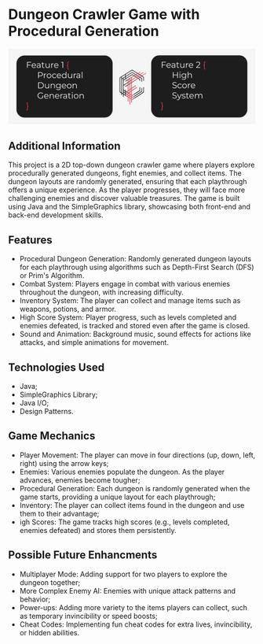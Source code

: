 # Dungeon Crawler Game with Procedural Generation

![Project Cover](https://raw.githubusercontent.com/coelhof12/dungeon_crawler_game/main/assets/images/Repo_Cover.jpg)

## Additional Information

This project is a 2D top-down dungeon crawler game where players explore procedurally generated dungeons, fight enemies, and collect items. The dungeon layouts are randomly generated, ensuring that each playthrough offers a unique experience. As the player progresses, they will face more challenging enemies and discover valuable treasures. The game is built using Java and the SimpleGraphics library, showcasing both front-end and back-end development skills.

## Features

- Procedural Dungeon Generation: Randomly generated dungeon layouts for each playthrough using algorithms such as Depth-First Search (DFS) or Prim's Algorithm.
- Combat System: Players engage in combat with various enemies throughout the dungeon, with increasing difficulty.
- Inventory System: The player can collect and manage items such as weapons, potions, and armor.
- High Score System: Player progress, such as levels completed and enemies defeated, is tracked and stored even after the game is closed.
- Sound and Animation: Background music, sound effects for actions like attacks, and simple animations for movement.

## Technologies Used

- Java;
- SimpleGraphics Library;
- Java I/O;
- Design Patterns.

## Game Mechanics

- Player Movement: The player can move in four directions (up, down, left, right) using the arrow keys;
- Enemies: Various enemies populate the dungeon. As the player advances, enemies become tougher;
- Procedural Generation: Each dungeon is randomly generated when the game starts, providing a unique layout for each playthrough;
- Inventory: The player can collect items found in the dungeon and use them to their advantage;
- igh Scores: The game tracks high scores (e.g., levels completed, enemies defeated) and stores them persistently.

## Possible Future Enhancments

- Multiplayer Mode: Adding support for two players to explore the dungeon together;
- More Complex Enemy AI: Enemies with unique attack patterns and behavior;
- Power-ups: Adding more variety to the items players can collect, such as temporary invincibility or speed boosts;
- Cheat Codes: Implementing fun cheat codes for extra lives, invincibility, or hidden abilities.
